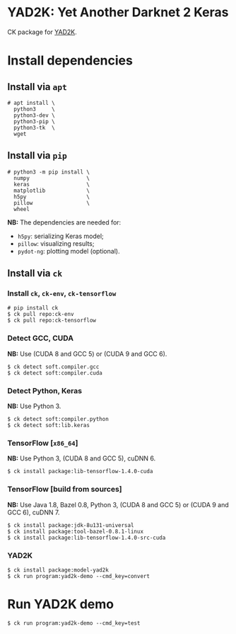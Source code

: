 # YAD2K: Yet Another Darknet 2 Keras

CK package for [YAD2K](https://github.com/allanzelener/YAD2K).

# Install dependencies

## Install via `apt`

```
# apt install \
  python3     \
  python3-dev \
  python3-pip \
  python3-tk  \
  wget
```

## Install via `pip`

```
# python3 -m pip install \
  numpy                  \
  keras                  \
  matplotlib             \
  h5py                   \
  pillow                 \
  wheel
```

**NB:** The dependencies are needed for:

- `h5py`: serializing Keras model;
- `pillow`: visualizing results;
- `pydot-ng`: plotting model (optional).


## Install via `ck`

### Install `ck`, `ck-env`, `ck-tensorflow`

```
# pip install ck
$ ck pull repo:ck-env
$ ck pull repo:ck-tensorflow
```

### Detect GCC, CUDA

**NB:** Use (CUDA 8 and GCC 5) or (CUDA 9 and GCC 6).
```
$ ck detect soft.compiler.gcc
$ ck detect soft:compiler.cuda
```

### Detect Python, Keras

**NB:** Use Python 3.
```
$ ck detect soft:compiler.python
$ ck detect soft:lib.keras
```

### TensorFlow [`x86_64`]

**NB:** Use Python 3, (CUDA 8 and GCC 5), cuDNN 6.

```
$ ck install package:lib-tensorflow-1.4.0-cuda
```

### TensorFlow [build from sources]

**NB:** Use Java 1.8, Bazel 0.8, Python 3, (CUDA 8 and GCC 5) or (CUDA 9 and GCC 6), cuDNN 7.

```
$ ck install package:jdk-8u131-universal
$ ck install package:tool-bazel-0.8.1-linux
$ ck install package:lib-tensorflow-1.4.0-src-cuda
```

### YAD2K

```
$ ck install package:model-yad2k
$ ck run program:yad2k-demo --cmd_key=convert
```


# Run YAD2K demo

```
$ ck run program:yad2k-demo --cmd_key=test
```
